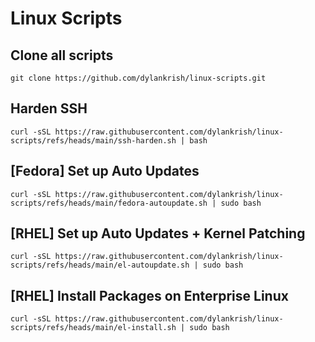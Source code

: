 # Linux Scripts

## Clone all scripts
```
git clone https://github.com/dylankrish/linux-scripts.git
```

## Harden SSH
```
curl -sSL https://raw.githubusercontent.com/dylankrish/linux-scripts/refs/heads/main/ssh-harden.sh | bash
```

## [Fedora] Set up Auto Updates
```
curl -sSL https://raw.githubusercontent.com/dylankrish/linux-scripts/refs/heads/main/fedora-autoupdate.sh | sudo bash
```

## [RHEL] Set up Auto Updates + Kernel Patching
```
curl -sSL https://raw.githubusercontent.com/dylankrish/linux-scripts/refs/heads/main/el-autoupdate.sh | sudo bash
```

## [RHEL] Install Packages on Enterprise Linux
```
curl -sSL https://raw.githubusercontent.com/dylankrish/linux-scripts/refs/heads/main/el-install.sh | sudo bash
```
